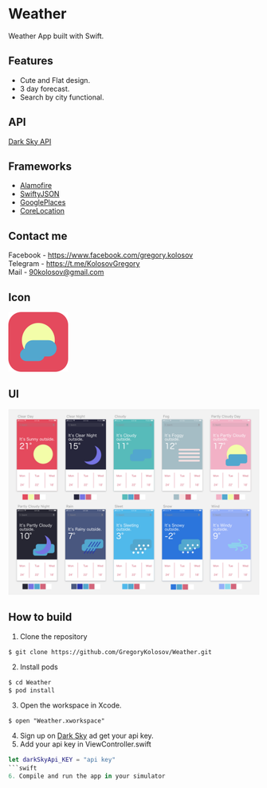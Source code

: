 # Weather
Weather App built with Swift.
## Features
* Cute and Flat design.
* 3 day forecast.
* Search by city functional.
## API
[Dark Sky API](https://darksky.net/)
## Frameworks
* [Alamofire](https://cocoapods.org/pods/Alamofire)
* [SwiftyJSON](https://cocoapods.org/pods/SwiftyJSON)
* [GooglePlaces](https://developers.google.com/places/ios-sdk/autocomplete)
* [CoreLocation](https://developer.apple.com/documentation/corelocation)
## Contact me 
Facebook - https://www.facebook.com/gregory.kolosov
<br>
Telegram - https://t.me/KolosovGregory
<br>
Mail - <90kolosov@gmail.com>
## Icon
![Icon](https://github.com/GregoryKolosov/Weather/blob/master/Design/Icon.png)
## UI
![UI](https://github.com/GregoryKolosov/Weather/blob/master/Design/Weather%20Design.png)
## How to build
1. Clone the repository
```
$ git clone https://github.com/GregoryKolosov/Weather.git
```
2. Install pods
```
$ cd Weather
$ pod install
```
3. Open the workspace in Xcode.
```
$ open "Weather.xworkspace"
```
4. Sign up on [Dark Sky](https://darksky.net/) ad get your api key.
5. Add your api key in ViewController.swift
```swift
let darkSkyApi_KEY = "api key"
```swift
6. Compile and run the app in your simulator
